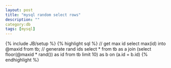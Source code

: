 ```yaml
---
layout: post
title: "mysql random select rows"
description: ""
category:db 
tags: [mysql]
---
```

{% include JB/setup %}
{% highlight sql %}
// get max id
select max(id) into @maxid from tb;
// generate rand ids 
select * from tb as a
	join (select floor(@maxid * rand()) as id from tb limit 10) as b
	on (a.id = b.id)
{% endhighlight %}

